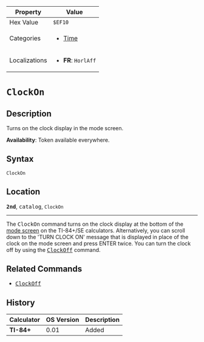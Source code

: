 | Property      | Value |
|---------------|-------|
| Hex Value     | `$EF10`|
| Categories    | <ul><li>[Time](<../categories/Time.md>)</li></ul> |
| Localizations | <ul><li><b>FR</b>: `HorlAff`</li></ul> |

# `ClockOn`

## Description
Turns on the clock display in the mode screen.


<b>Availability</b>: Token available everywhere.

## Syntax
`ClockOn`

## Location
<tt><kbd><b>2nd</b></kbd></tt>, <kbd>catalog</kbd>, `ClockOn`
<hr>

The <tt>ClockOn</tt> command turns on the clock display at the bottom of the [mode screen](settings) on the TI-84+/SE calculators. Alternatively, you can scroll down to the 'TURN CLOCK ON' message that is displayed in place of the clock on the mode screen and press ENTER twice. You can turn the clock off by using the <tt><a href="ClockOff.md">ClockOff</a></tt> command.

## Related Commands

*   <tt><a href="ClockOff.md">ClockOff</a></tt>

## History
| Calculator | OS Version | Description |
|------------|------------|-------------|
| <b>TI-84+</b> | 0.01 | Added |


